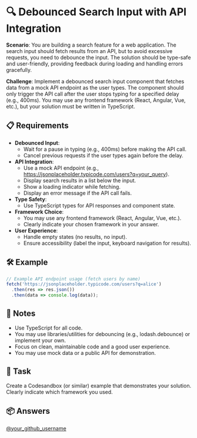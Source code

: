 # 🔍 Debounced Search Input with API Integration

**Scenario**: You are building a search feature for a web application. The search input should fetch results from an API, but to avoid excessive requests, you need to debounce the input. The solution should be type-safe and user-friendly, providing feedback during loading and handling errors gracefully.

**Challenge**: Implement a debounced search input component that fetches data from a mock API endpoint as the user types. The component should only trigger the API call after the user stops typing for a specified delay (e.g., 400ms). You may use any frontend framework (React, Angular, Vue, etc.), but your solution must be written in TypeScript.

## 📋 Requirements

- **Debounced Input**:
  - Wait for a pause in typing (e.g., 400ms) before making the API call.
  - Cancel previous requests if the user types again before the delay.
- **API Integration**:
  - Use a mock API endpoint (e.g., https://jsonplaceholder.typicode.com/users?q=your_query).
  - Display search results in a list below the input.
  - Show a loading indicator while fetching.
  - Display an error message if the API call fails.
- **Type Safety**:
  - Use TypeScript types for API responses and component state.
- **Framework Choice**:
  - You may use any frontend framework (React, Angular, Vue, etc.).
  - Clearly indicate your chosen framework in your answer.
- **User Experience**:
  - Handle empty states (no results, no input).
  - Ensure accessibility (label the input, keyboard navigation for results).

## 🛠 Example

```typescript
// Example API endpoint usage (fetch users by name)
fetch('https://jsonplaceholder.typicode.com/users?q=alice')
  .then(res => res.json())
  .then(data => console.log(data));
```

## 📝 Notes

- Use TypeScript for all code.
- You may use libraries/utilities for debouncing (e.g., lodash.debounce) or implement your own.
- Focus on clean, maintainable code and a good user experience.
- You may use mock data or a public API for demonstration.

## 🚀 Task

Create a Codesandbox (or similar) example that demonstrates your solution. Clearly indicate which framework you used.

## 📦 Answers

[@your_github_username](your-solution-link) 